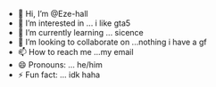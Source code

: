 - 👋 Hi, I’m @Eze-hall
- 👀 I’m interested in ... i like gta5
- 🌱 I’m currently learning ... sicence 
- 💞️ I’m looking to collaborate on ...nothing i have a gf
- 📫 How to reach me ...my email
- 😄 Pronouns: ... he/him
- ⚡ Fun fact: ... idk haha

<!---
Eze-hall/Eze-hall is a ✨ special ✨ repository because its `README.md` (this file) appears on your GitHub profile.
You can click the Preview link to take a look at your changes.
--->
